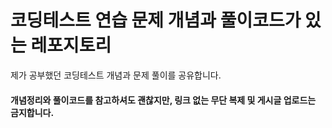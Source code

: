 # 코딩테스트 연습 문제 개념과 풀이코드가 있는 레포지토리


제가 공부했던 코딩테스트 개념과 문제 풀이를 공유합니다.


#### 개념정리와 풀이코드를 참고하셔도 괜찮지만, 링크 없는 무단 복제 및 게시글 업로드는 금지합니다.
